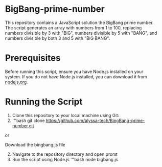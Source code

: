 # BigBang-prime-number
This repository contains a JavaScript solution the BigBang prime number.
The script generates an array with numbers from 1 to 100, replacing numbers divisible by 3 with "BIG", numbers divisible by 5 with "BANG", and numbers divisible by both 3 and 5 with "BIG BANG".

# Prerequisites
Before running this script, ensure you have Node.js installed on your system. If you do not have Node.js installed, you can download it from [nodejs.org](https://nodejs.org/).

# Running the Script
1. Clone this repository to your local machine using Git:
2. '''bash
    git clone https://github.com/alyssa-tech/BingBang-prime-number.git

  or

  Download the bingbang.js file

2. Navigate to the repository directory and open promt
3. Run the script using Node.js
   '''bash
   node bigbang.js
